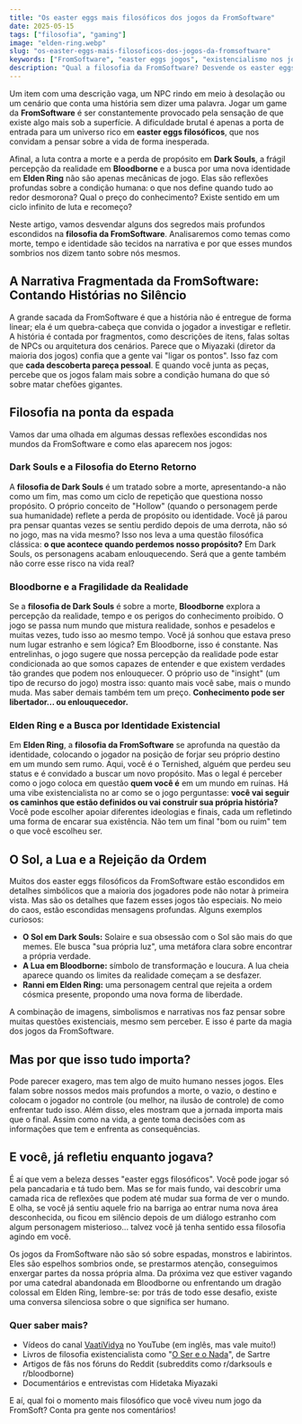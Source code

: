 ```yaml
---
title: "Os easter eggs mais filosóficos dos jogos da FromSoftware"
date: 2025-05-15
tags: ["filosofia", "gaming"]
image: "elden-ring.webp"
slug: "os-easter-eggs-mais-filosoficos-dos-jogos-da-fromsoftware"
keywords: ["FromSoftware", "easter eggs jogos", "existencialismo nos jogos", "Hidetaka Miyazaki"]
description: "Qual a filosofia da FromSoftware? Desvende os easter eggs sobre morte e identidade em Dark Souls, Bloodborne e Elden Ring!"
---
```


Um item com uma descrição vaga, um NPC rindo em meio à desolação ou um cenário que conta uma história sem dizer uma palavra. Jogar um game da **FromSoftware** é ser constantemente provocado pela sensação de que existe algo mais sob a superfície. A dificuldade brutal é apenas a porta de entrada para um universo rico em **easter eggs filosóficos**, que nos convidam a pensar sobre a vida de forma inesperada.

Afinal, a luta contra a morte e a perda de propósito em **Dark Souls**, a frágil percepção da realidade em **Bloodborne** e a busca por uma nova identidade em **Elden Ring** não são apenas mecânicas de jogo. Elas são reflexões profundas sobre a condição humana: o que nos define quando tudo ao redor desmorona? Qual o preço do conhecimento? Existe sentido em um ciclo infinito de luta e recomeço?

Neste artigo, vamos desvendar alguns dos segredos mais profundos escondidos na **filosofia da FromSoftware**. Analisaremos como temas como morte, tempo e identidade são tecidos na narrativa e por que esses mundos sombrios nos dizem tanto sobre nós mesmos.

## A Narrativa Fragmentada da FromSoftware: Contando Histórias no Silêncio

A grande sacada da FromSoftware é que a história não é entregue de forma linear; ela é um quebra-cabeça que convida o jogador a investigar e refletir. A história é contada por fragmentos, como descrições de itens, falas soltas de NPCs ou arquitetura dos cenários. Parece que o Miyazaki (diretor da maioria dos jogos) confia que a gente vai "ligar os pontos". Isso faz com que **cada descoberta pareça pessoal**. E quando você junta as peças, percebe que os jogos falam mais sobre a condição humana do que só sobre matar chefões gigantes.

## Filosofia na ponta da espada

Vamos dar uma olhada em algumas dessas reflexões escondidas nos mundos da FromSoftware e como elas aparecem nos jogos:

### Dark Souls e a Filosofia do Eterno Retorno

A **filosofia de Dark Souls** é um tratado sobre a morte, apresentando-a não como um fim, mas como um ciclo de repetição que questiona nosso propósito. O próprio conceito de "Hollow" (quando o personagem perde sua humanidade) reflete a perda de propósito ou identidade. Você já parou pra pensar quantas vezes se sentiu perdido depois de uma derrota, não só no jogo, mas na vida mesmo? Isso nos leva a uma questão filosófica clássica: **o que acontece quando perdemos nosso propósito?** Em Dark Souls, os personagens acabam enlouquecendo. Será que a gente também não corre esse risco na vida real?

### Bloodborne e a Fragilidade da Realidade

Se a **filosofia de Dark Souls** é sobre a morte, **Bloodborne** explora a percepção da realidade, tempo e os perigos do conhecimento proibido. O jogo se passa num mundo que mistura realidade, sonhos e pesadelos e muitas vezes, tudo isso ao mesmo tempo. Você já sonhou que estava preso num lugar estranho e sem lógica? Em Bloodborne, isso é constante. Nas entrelinhas, o jogo sugere que nossa percepção da realidade pode estar condicionada ao que somos capazes de entender e que existem verdades tão grandes que podem nos enlouquecer. O próprio uso de "insight" (um tipo de recurso do jogo) mostra isso: quanto mais você sabe, mais o mundo muda. Mas saber demais também tem um preço. **Conhecimento pode ser libertador... ou enlouquecedor.**

### Elden Ring e a Busca por Identidade Existencial

Em **Elden Ring**, a **filosofia da FromSoftware** se aprofunda na questão da identidade, colocando o jogador na posição de forjar seu próprio destino em um mundo sem rumo. Aqui, você é o Ternished, alguém que perdeu seu status e é convidado a buscar um novo propósito. Mas o legal é perceber como o jogo coloca em questão **quem você é** em um mundo em ruínas. Há uma vibe existencialista no ar como se o jogo perguntasse: **você vai seguir os caminhos que estão definidos ou vai construir sua própria história?** Você pode escolher apoiar diferentes ideologias e finais, cada um refletindo uma forma de encarar sua existência. Não tem um final "bom ou ruim" tem o que você escolheu ser.

## O Sol, a Lua e a Rejeição da Ordem

Muitos dos easter eggs filosóficos da FromSoftware estão escondidos em detalhes simbólicos que a maioria dos jogadores pode não notar à primeira vista. Mas são os detalhes que fazem esses jogos tão especiais. No meio do caos, estão escondidas mensagens profundas. Alguns exemplos curiosos:

*   **O Sol em Dark Souls:** Solaire e sua obsessão com o Sol são mais do que memes. Ele busca "sua própria luz", uma metáfora clara sobre encontrar a própria verdade.
*   **A Lua em Bloodborne:** símbolo de transformação e loucura. A lua cheia aparece quando os limites da realidade começam a se desfazer.
*   **Ranni em Elden Ring:** uma personagem central que rejeita a ordem cósmica presente, propondo uma nova forma de liberdade.

A combinação de imagens, simbolismos e narrativas nos faz pensar sobre muitas questões existenciais, mesmo sem perceber. E isso é parte da magia dos jogos da FromSoftware.

## Mas por que isso tudo importa?

Pode parecer exagero, mas tem algo de muito humano nesses jogos. Eles falam sobre nossos medos mais profundos a morte, o vazio, o destino e colocam o jogador no controle (ou melhor, na ilusão de controle) de como enfrentar tudo isso. Além disso, eles mostram que a jornada importa mais que o final. Assim como na vida, a gente toma decisões com as informações que tem e enfrenta as consequências.

## E você, já refletiu enquanto jogava?

É aí que vem a beleza desses "easter eggs filosóficos". Você pode jogar só pela pancadaria e tá tudo bem. Mas se for mais fundo, vai descobrir uma camada rica de reflexões que podem até mudar sua forma de ver o mundo. E olha, se você já sentiu aquele frio na barriga ao entrar numa nova área desconhecida, ou ficou em silêncio depois de um diálogo estranho com algum personagem misterioso... talvez você já tenha sentido essa filosofia agindo em você.

Os jogos da FromSoftware não são só sobre espadas, monstros e labirintos. Eles são espelhos sombrios onde, se prestarmos atenção, conseguimos enxergar partes da nossa própria alma. Da próxima vez que estiver vagando por uma catedral abandonada em Bloodborne ou enfrentando um dragão colossal em Elden Ring, lembre-se: por trás de todo esse desafio, existe uma conversa silenciosa sobre o que significa ser humano.

### Quer saber mais?

*   Vídeos do canal [VaatiVidya](https://www.youtube.com/@VaatiVidya) no YouTube (em inglês, mas vale muito!)
*   Livros de filosofia existencialista como "[O Ser e o Nada](https://amzn.to/43fXnAR)", de Sartre
*   Artigos de fãs nos fóruns do Reddit (subreddits como r/darksouls e r/bloodborne)
*   Documentários e entrevistas com Hidetaka Miyazaki

E aí, qual foi o momento mais filosófico que você viveu num jogo da FromSoft? Conta pra gente nos comentários!